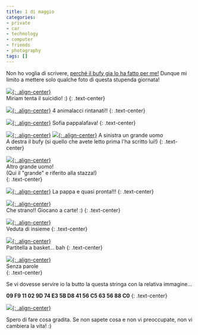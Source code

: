 ```yaml
---
title: 1 di maggio
categories:
- private
- car
- technology
- computer
- friends
- photography
tags: []
---
```

Non ho voglia di scrivere, [perché il bufy gia lo ha fatto per
me!](http://bufy666.spaces.live.com/blog/cns%21A92289BDACA46C98%211846.entry)
Dunque mi limito a mettere solo qualche foto di questa stupenda giornata!

[![]({{site.url}}/images/img_1500.jpg){: .align-center}]({{site.url}}/images/img_1500.jpg)  
Miriam tenta il suicidio! :)
{: .text-center}

[![]({{site.url}}/images/img_1498.jpg){: .align-center}]({{site.url}}/images/img_1498.jpg)
4 animalacci rintanati!!
{: .text-center}

[![]({{site.url}}/images/img_1482.jpg){: .align-center}]({{site.url}}/images/img_1482.jpg)
Sofia pappalafava!
{: .text-center}

[![]({{site.url}}/images/img_1478.jpg){: .align-center}]({{site.url}}/images/img_1478.jpg)
[![]({{site.url}}/images/img_1468.jpg){: .align-center}]({{site.url}}/images/img_1468.jpg)
A sinistra un grande uomo  
A destra il bufy (si quello che avete letto prima l'ha scritto lui!)
{: .text-center}

[![]({{site.url}}/images/img_1476.jpg){: .align-center}]({{site.url}}/images/img_1476.jpg)  
Altro grande uomo!  
(Qui il "grande" e riferito alla stazza!)  
{: .text-center}

[![]({{site.url}}/images/img_1471.jpg){: .align-center}]({{site.url}}/images/img_1471.jpg)
La pappa e quasi pronta!!!
{: .text-center}

[![]({{site.url}}/images/img_1467.jpg){: .align-center}]({{site.url}}/images/img_1467.jpg)  
Che strano!! Giocano a carte! :)
{: .text-center}

[![]({{site.url}}/images/img_1465.jpg){: .align-center}]({{site.url}}/images/img_1465.jpg)  
Veduta di insieme
{: .text-center}

[![]({{site.url}}/images/img_1457.jpg){: .align-center}]({{site.url}}/images/img_1457.jpg)  
Partitella a basket... bah
{: .text-center}

[![]({{site.url}}/images/img_1452.jpg){: .align-center}]({{site.url}}/images/img_1452.jpg)  
Senza parole  
{: .text-center}
  
Se vi dovesse servire io la butto la questa stringa con la relativa
immagine...

**09 F9 11 02 9D 74 E3 5B D8 41 56 C5 63 56 88 C0**
{: .text-center}
  
[![]({{site.url}}/images/magic_image.png){: .align-center}]({{site.url}}/images/magic_image.png)

Spero di fare cosa gradita. Se non sapete cosa e non vi preoccupate, non vi
cambiera la vita! :)


